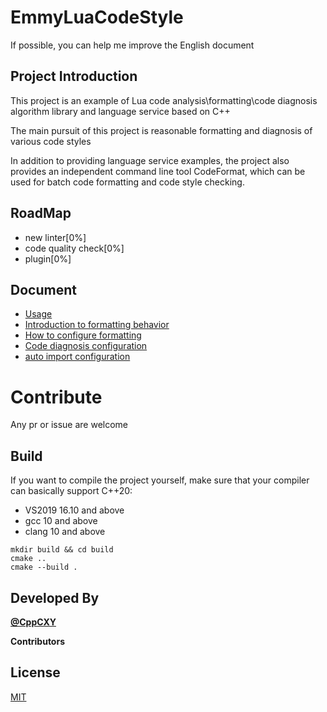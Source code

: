 # EmmyLuaCodeStyle

If possible, you can help me improve the English document 

## Project Introduction 

This project is an example of Lua code analysis\formatting\code diagnosis algorithm library and language service based on C++

The main pursuit of this project is reasonable formatting and diagnosis of various code styles

In addition to providing language service examples, the project also provides an independent command line tool CodeFormat, which can be used for batch code formatting and code style checking. 
## RoadMap
* new linter[0%]
* code quality check[0%]
* plugin[0%]
## Document
* [Usage](docs/usage_EN.md)
* [Introduction to formatting behavior](docs/format_action_EN.md)
* [How to configure formatting](docs/format_config_EN.md)
* [Code diagnosis configuration](docs/diagnosis_config_EN.md)
* [auto import configuration](docs/auto_import_config_EN.md)
# Contribute

Any pr or issue are welcome 

## Build

If you want to compile the project yourself, make sure that your compiler can basically support C++20: 
* VS2019 16.10 and above
* gcc 10 and above
* clang 10 and above

```
mkdir build && cd build
cmake ..
cmake --build . 

```

## Developed By

[**@CppCXY**](https://github.com/CppCXY)

**Contributors**


## License

[MIT](LICENSE)
